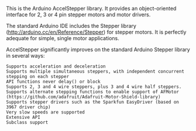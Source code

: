 This is the Arduino AccelStepper library. It provides an object-oriented interface for 2, 3 or 4 pin stepper motors and motor drivers.

The standard Arduino IDE includes the Stepper library (http://arduino.cc/en/Reference/Stepper) for stepper motors. It is perfectly adequate for simple, single motor applications.

AccelStepper significantly improves on the standard Arduino Stepper library in several ways:

    Supports acceleration and deceleration
    Supports multiple simultaneous steppers, with independent concurrent stepping on each stepper
    API functions never delay() or block
    Supports 2, 3 and 4 wire steppers, plus 3 and 4 wire half steppers.
    Supports alternate stepping functions to enable support of AFMotor (https://github.com/adafruit/Adafruit-Motor-Shield-library)
    Supports stepper drivers such as the Sparkfun EasyDriver (based on 3967 driver chip)
    Very slow speeds are supported
    Extensive API
    Subclass support
